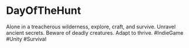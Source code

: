 # DayOfTheHunt
Alone in a treacherous wilderness, explore, craft, and survive. Unravel ancient secrets. Beware of deadly creatures. Adapt to thrive. #IndieGame #Unity #Survival
